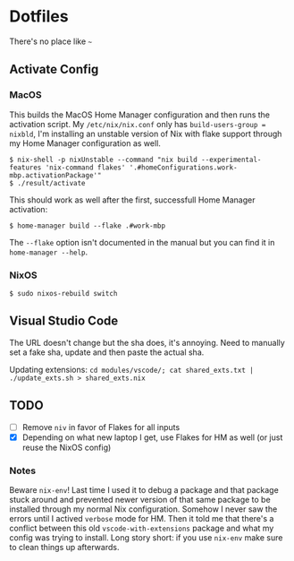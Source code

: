 # Dotfiles

There's no place like `~`

## Activate Config

### MacOS

This builds the MacOS Home Manager configuration and then runs the activation script. My `/etc/nix/nix.conf` only has `build-users-group = nixbld`, I'm installing an unstable version of Nix with flake support through my Home Manager configuration as well.

```
$ nix-shell -p nixUnstable --command "nix build --experimental-features 'nix-command flakes' '.#homeConfigurations.work-mbp.activationPackage'"
$ ./result/activate
```

This should work as well after the first, successfull Home Manager activation:

```
$ home-manager build --flake .#work-mbp
```

The `--flake` option isn't documented in the manual but you can find it in `home-manager --help`.

### NixOS

```
$ sudo nixos-rebuild switch
```

## Visual Studio Code

The URL doesn't change but the sha does, it's annoying. Need to manually set a fake sha, update and then paste the actual sha.

Updating extensions: `cd modules/vscode/; cat shared_exts.txt | ./update_exts.sh > shared_exts.nix`

## TODO

- [ ] Remove `niv` in favor of Flakes for all inputs
- [x] Depending on what new laptop I get, use Flakes for HM as well (or just reuse the NixOS config)

### Notes

Beware `nix-env`! Last time I used it to debug a package and that package stuck
around and prevented newer version of that same package to be installed through
my normal Nix configuration. Somehow I never saw the errors until I actived
`verbose` mode for HM. Then it told me that there's a conflict between this old
`vscode-with-extensions` package and what my config was trying to install. Long
story short: if you use `nix-env` make sure to clean things up afterwards.
